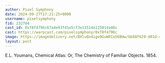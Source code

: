 ```yaml
---
author: Pixel Symphony
date: 2024-09-27T17:21:25+0000
username: pixelsymphony
fid: 232704
cast_id: 0xf8f4796c67a4e93fd1e5cf3e11514e125014a48c
cast: https://warpcast.com/pixelsymphony/0xf8f4796c
image: https://imagedelivery.net/BXluQx4ige9GuW0Ia56BHw/bb88f629-d01d-4bb2-36d8-67c6da734d00/original
layout: post
---
```

E.L. Youmans, Chemical Atlas: Or, The Chemistry of Familiar Objects. 1854.  

<img src='https://imagedelivery.net/BXluQx4ige9GuW0Ia56BHw/bb88f629-d01d-4bb2-36d8-67c6da734d00/original' alt='' referrerpolicy='no-referrer'/>